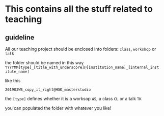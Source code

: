 # This contains all the stuff related to teaching

## guideline

All our teaching project should be enclosed into folders: `class`, `workshop` or `talk`

the folder should be named in this way `YYYYMM[type]_[title_with_underscore]@[institution_name]_[internal_institute_name]`

like this

 `201903WS_copy_it_right@HGK_masterstudio`

the `[type]` defines whether it is a worksop `WS`, a class `CL` or a talk `TK`

you can populated the folder with whatever you like!

